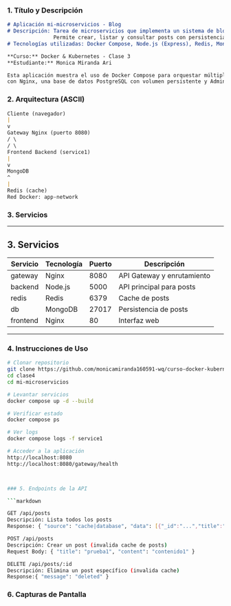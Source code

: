 ### 1. Título y Descripción

```markdown
# Aplicación mi-microservicios - Blog
# Descripción: Tarea de microservicios que implementa un sistema de blog con múltiples servicios backend, Redis como cache y Nginx como API Gateway. 
               Permite crear, listar y consultar posts con persistencia en MongoDB.
# Tecnologías utilizadas: Docker Compose, Node.js (Express), Redis, MongoDB, Nginx, HTML/JavaScript.

**Curso:** Docker & Kubernetes - Clase 3
**Estudiante:** Monica Miranda Ari

Esta aplicación muestra el uso de Docker Compose para orquestar múltiples contenedores conectados en una red personalizada, 
con Nginx, una base de datos PostgreSQL con volumen persistente y Adminer para gestión visual de la bd.
```

### 2. Arquitectura (ASCII)

```markdown
Cliente (navegador)
|
v
Gateway Nginx (puerto 8080)
/ \
/ \
Frontend Backend (service1)
|
v
MongoDB
^
|
Redis (cache)
Red Docker: app-network
```

### 3. Servicios
---

## 3. Servicios
| Servicio | Tecnología | Puerto | Descripción |
|---|---|---|---|
| gateway | Nginx | 8080 | API Gateway y enrutamiento |
| backend | Node.js | 5000 | API principal para posts |
| redis | Redis | 6379 | Cache de posts |
| db | MongoDB | 27017 | Persistencia de posts |
| frontend | Nginx | 80 | Interfaz web |

---
### 4. Instrucciones de Uso
```bash
# Clonar repositorio
git clone https://github.com/monicamiranda160591-wq/curso-docker-kubernetes-tareas.git
cd clase4
cd mi-microservicios

# Levantar servicios
docker compose up -d --build

# Verificar estado
docker compose ps

# Ver logs
docker compose logs -f service1

# Acceder a la aplicación
http://localhost:8080
http://localhost:8080/gateway/health



### 5. Endpoints de la API

```markdown

GET /api/posts
Descripción: Lista todos los posts
Response: { "source": "cache|database", "data": [{"_id":"...","title":"...","content":"..."}] }

POST /api/posts
Descripción: Crear un post (invalida cache de posts)
Request Body: { "title": "prueba1", "content": "contenido1" }

DELETE /api/posts/:id
Descripción: Elimina un post específico (invalida cache)
Response:{ "message": "deleted" }

```

### 6. Capturas de Pantalla



